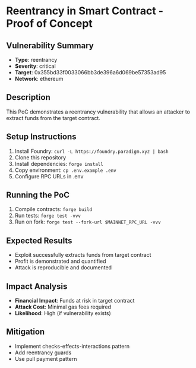 # Reentrancy in Smart Contract - Proof of Concept

## Vulnerability Summary
- **Type**: reentrancy
- **Severity**: critical
- **Target**: 0x355bd33f0033066bb3de396a6d069be57353ad95
- **Network**: ethereum

## Description
This PoC demonstrates a reentrancy vulnerability that allows an attacker to extract funds from the target contract.

## Setup Instructions
1. Install Foundry: `curl -L https://foundry.paradigm.xyz | bash`
2. Clone this repository
3. Install dependencies: `forge install`
4. Copy environment: `cp .env.example .env`
5. Configure RPC URLs in .env

## Running the PoC
1. Compile contracts: `forge build`
2. Run tests: `forge test -vvv`
3. Run on fork: `forge test --fork-url $MAINNET_RPC_URL -vvv`

## Expected Results
- Exploit successfully extracts funds from target contract
- Profit is demonstrated and quantified
- Attack is reproducible and documented

## Impact Analysis
- **Financial Impact**: Funds at risk in target contract
- **Attack Cost**: Minimal gas fees required
- **Likelihood**: High (if vulnerability exists)

## Mitigation
- Implement checks-effects-interactions pattern
- Add reentrancy guards
- Use pull payment pattern
